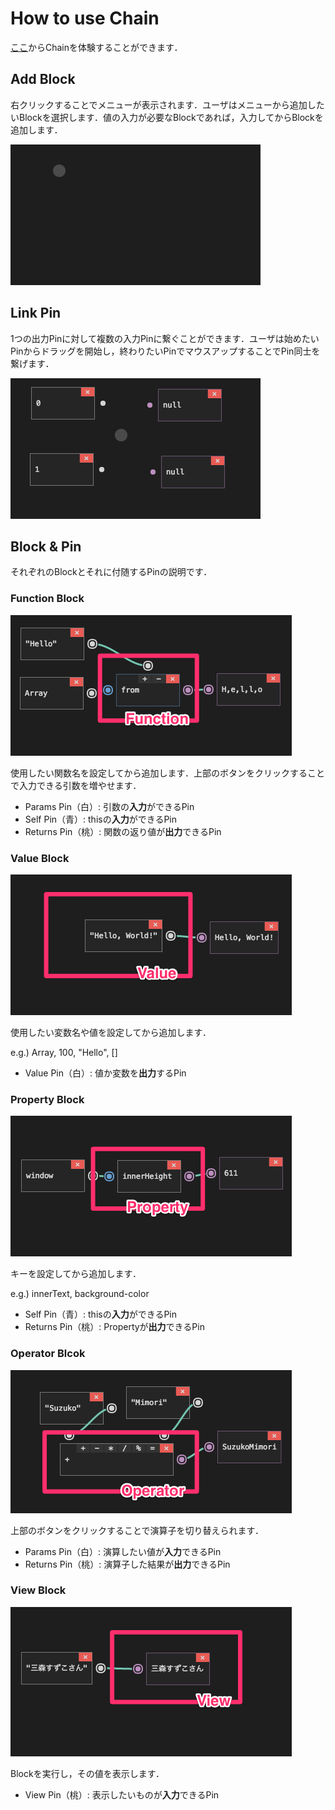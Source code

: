 # How to use Chain

[ここ](http://mimorisuzuko.github.io/chain/play/)からChainを体験することができます．

## Add Block

右クリックすることでメニューが表示されます．ユーザはメニューから追加したいBlockを選択します．値の入力が必要なBlockであれば，入力してからBlockを追加します．

![add block](../images/04.gif)

## Link Pin

1つの出力Pinに対して複数の入力Pinに繋ぐことができます．ユーザは始めたいPinからドラッグを開始し，終わりたいPinでマウスアップすることでPin同士を繋げます．

![link pin](../images/05.gif)

## Block & Pin

それぞれのBlockとそれに付随するPinの説明です．

### Function Block

![function](../images/06.png)

使用したい関数名を設定してから追加します．上部のボタンをクリックすることで入力できる引数を増やせます．

* Params Pin（白）: 引数の**入力**ができるPin
* Self Pin（青）: thisの**入力**ができるPin
* Returns Pin（桃）: 関数の返り値が**出力**できるPin

### Value Block

![value](../images/07.png)

使用したい変数名や値を設定してから追加します．

e.g.) Array, 100, "Hello", []

* Value Pin（白）: 値か変数を**出力**するPin

### Property Block

![property](../images/08.png)

キーを設定してから追加します．

e.g.) innerText, background-color

* Self Pin（青）: thisの**入力**ができるPin
* Returns Pin（桃）: Propertyが**出力**できるPin

### Operator Blcok

![operator](../images/09.png)

上部のボタンをクリックすることで演算子を切り替えられます．

* Params Pin（白）: 演算したい値が**入力**できるPin
* Returns Pin（桃）: 演算子した結果が**出力**できるPin

### View Block

![view](../images/10.png)

Blockを実行し，その値を表示します．

* View Pin（桃）: 表示したいものが**入力**できるPin
